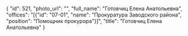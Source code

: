 {
    "id": 521,
    "photo_url": "",
    "full_name": "Готовчиц Елена Анатольевна",
    "offices": "[{\"id\": \"07-01\", \"name\": \"Прокуратура Заводского района\", \"position\": \"Помощник прокурора\"}]",
    "title": "Готовчиц Елена Анатольевна"
}